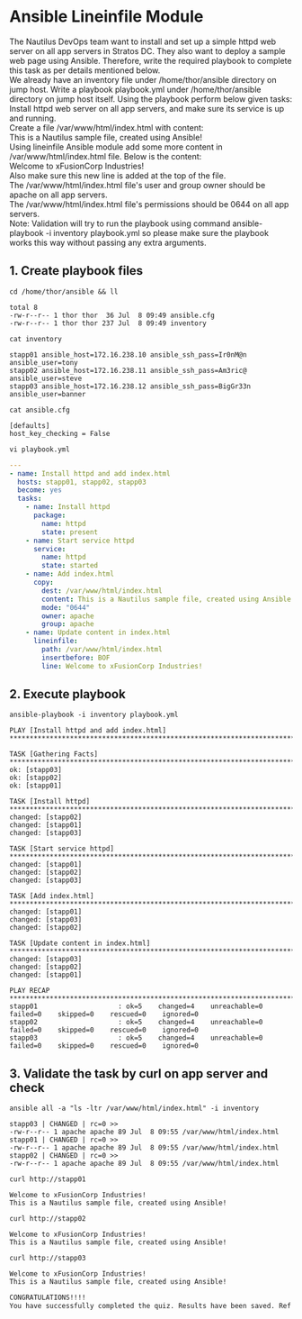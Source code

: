 # Ansible Lineinfile Module

The Nautilus DevOps team want to install and set up a simple httpd web server on all app servers in Stratos DC. They also want to deploy a sample web page using Ansible. Therefore, write the required playbook to complete this task as per details mentioned below.  
We already have an inventory file under /home/thor/ansible directory on jump host. Write a playbook playbook.yml under /home/thor/ansible directory on jump host itself. Using the playbook perform below given tasks:  
Install httpd web server on all app servers, and make sure its service is up and running.  
Create a file /var/www/html/index.html with content:  
This is a Nautilus sample file, created using Ansible!  
Using lineinfile Ansible module add some more content in /var/www/html/index.html file. Below is the content:  
Welcome to xFusionCorp Industries!  
Also make sure this new line is added at the top of the file.  
The /var/www/html/index.html file's user and group owner should be apache on all app servers.  
The /var/www/html/index.html file's permissions should be 0644 on all app servers.  
Note: Validation will try to run the playbook using command ansible-playbook -i inventory playbook.yml so please make sure the playbook works this way without passing any extra arguments.  



## 1. Create playbook files
`cd /home/thor/ansible && ll`
```console
total 8
-rw-r--r-- 1 thor thor  36 Jul  8 09:49 ansible.cfg
-rw-r--r-- 1 thor thor 237 Jul  8 09:49 inventory
```

`cat inventory `
```console
stapp01 ansible_host=172.16.238.10 ansible_ssh_pass=Ir0nM@n ansible_user=tony
stapp02 ansible_host=172.16.238.11 ansible_ssh_pass=Am3ric@ ansible_user=steve
stapp03 ansible_host=172.16.238.12 ansible_ssh_pass=BigGr33n ansible_user=banner
```

`cat ansible.cfg `
```console
[defaults]
host_key_checking = False
```

`vi playbook.yml`
```yaml
---
- name: Install httpd and add index.html
  hosts: stapp01, stapp02, stapp03
  become: yes
  tasks:
    - name: Install httpd
      package:
        name: httpd
        state: present
    - name: Start service httpd
      service:
        name: httpd
        state: started
    - name: Add index.html
      copy:
        dest: /var/www/html/index.html
        content: This is a Nautilus sample file, created using Ansible!
        mode: "0644"
        owner: apache
        group: apache
    - name: Update content in index.html
      lineinfile:
        path: /var/www/html/index.html
        insertbefore: BOF
        line: Welcome to xFusionCorp Industries!
```



## 2. Execute playbook
`ansible-playbook -i inventory playbook.yml`
```console
PLAY [Install httpd and add index.html] *****************************************************************************************************************************************************

TASK [Gathering Facts] **********************************************************************************************************************************************************************
ok: [stapp03]
ok: [stapp02]
ok: [stapp01]

TASK [Install httpd] ************************************************************************************************************************************************************************
changed: [stapp02]
changed: [stapp01]
changed: [stapp03]

TASK [Start service httpd] ******************************************************************************************************************************************************************
changed: [stapp01]
changed: [stapp02]
changed: [stapp03]

TASK [Add index.html] ***********************************************************************************************************************************************************************
changed: [stapp01]
changed: [stapp03]
changed: [stapp02]

TASK [Update content in index.html] *********************************************************************************************************************************************************
changed: [stapp03]
changed: [stapp02]
changed: [stapp01]

PLAY RECAP **********************************************************************************************************************************************************************************
stapp01                    : ok=5    changed=4    unreachable=0    failed=0    skipped=0    rescued=0    ignored=0   
stapp02                    : ok=5    changed=4    unreachable=0    failed=0    skipped=0    rescued=0    ignored=0   
stapp03                    : ok=5    changed=4    unreachable=0    failed=0    skipped=0    rescued=0    ignored=0
```


## 3. Validate the task by curl on app server and check
`ansible all -a "ls -ltr /var/www/html/index.html" -i inventory`
```console
stapp03 | CHANGED | rc=0 >>
-rw-r--r-- 1 apache apache 89 Jul  8 09:55 /var/www/html/index.html
stapp01 | CHANGED | rc=0 >>
-rw-r--r-- 1 apache apache 89 Jul  8 09:55 /var/www/html/index.html
stapp02 | CHANGED | rc=0 >>
-rw-r--r-- 1 apache apache 89 Jul  8 09:55 /var/www/html/index.html
```

`curl http://stapp01`
```console
Welcome to xFusionCorp Industries!
This is a Nautilus sample file, created using Ansible!
```

`curl http://stapp02`
```console
Welcome to xFusionCorp Industries!
This is a Nautilus sample file, created using Ansible!
```

`curl http://stapp03`
```console
Welcome to xFusionCorp Industries!
This is a Nautilus sample file, created using Ansible!
```


```bash
CONGRATULATIONS!!!!
You have successfully completed the quiz. Results have been saved. Ref ID:62c6d9bf76b0872ac6fcc20d
```
